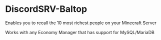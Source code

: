 # DiscordSRV-Baltop
 Enables you to recall the 10 most richest people on your Minecraft Server

Works with any Economy Manager that has support for MySQL/MariaDB
